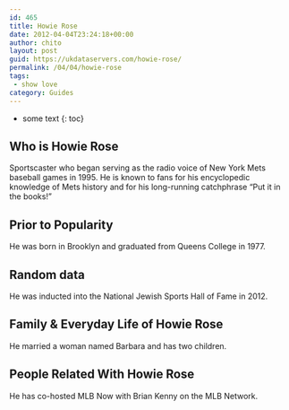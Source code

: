 ```yaml
---
id: 465
title: Howie Rose
date: 2012-04-04T23:24:18+00:00
author: chito
layout: post
guid: https://ukdataservers.com/howie-rose/
permalink: /04/04/howie-rose
tags:
 - show love
category: Guides
---
```


* some text
{: toc}


## Who is  Howie Rose
                  
                  
                  
Sportscaster who began serving as the radio voice of New York Mets baseball games in 1995. He is known to fans for his encyclopedic knowledge of Mets history and for his long-running catchphrase &#8220;Put it in the books!&#8221;
                  
                
                
                
## Prior to Popularity 
                  
                  
                  
He was born in Brooklyn and graduated from Queens College in 1977.
                  
                
                
                
## Random data 
                  
                  
                  
He was inducted into the National Jewish Sports Hall of Fame in 2012.
                  
                
                
                
## Family & Everyday Life of Howie Rose
                  
                  
                  
He married a woman named Barbara and has two children.
                  
                
                
                
## People Related With  Howie Rose
                  
                  
                  
He has co-hosted MLB Now with Brian Kenny on the MLB Network.
                  
                
              
            
          
          
          
    
    
  
